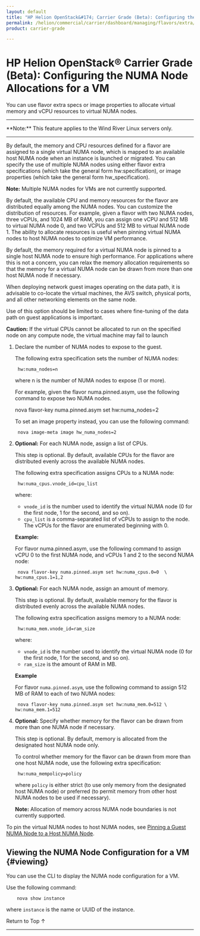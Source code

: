 ```yaml
---
layout: default
title: "HP Helion OpenStack&#174; Carrier Grade (Beta): Configuring the NUMA Node Allocations for a VM"
permalink: /helion/commercial/carrier/dashboard/managing/flavors/extra/numa/
product: carrier-grade

---
```

<!--UNDER REVISION-->

<script>

function PageRefresh {
onLoad="window.refresh"
}

PageRefresh();

</script>

<!-- <p style="font-size: small;"> <a href="/helion/commercial/carrier/ga1/install/">&#9664; PREV</a> | <a href="/helion/commercial/carrier/ga1/install-overview/">&#9650; UP</a> | <a href="/helion/commercial/carrier/ga1/">NEXT &#9654;</a></p> -->

# HP Helion OpenStack&#174; Carrier Grade (Beta): Configuring the NUMA Node Allocations for a VM

You can use flavor extra specs or image properties to allocate virtual memory and vCPU resources to virtual NUMA nodes.

<hr>
**Note:** This feature applies to the Wind River Linux servers only.
<hr>

By default, the memory and CPU resources defined for a flavor are assigned to a single virtual NUMA node, which is mapped to an available host NUMA node when an instance is launched or migrated. You can specify the use of multiple NUMA nodes using either flavor extra specifications (which take the general form hw:specification), or image properties (which take the general form hw_specification).

**Note:** Multiple NUMA nodes for VMs are not currently supported.

By default, the available CPU and memory resources for the flavor are distributed equally among the NUMA nodes. You can customize the distribution of resources. For example, given a flavor with two NUMA nodes, three vCPUs, and 1024 MB of RAM, you can assign one vCPU and 512 MB to virtual NUMA node 0, and two VCPUs and 512 MB to virtual NUMA node 1. The ability to allocate resources is useful when pinning virtual NUMA nodes to host NUMA nodes to optimize VM performance.

By default, the memory required for a virtual NUMA node is pinned to a single host NUMA node to ensure high performance. For applications where this is not a concern, you can relax the memory allocation requirements so that the memory for a virtual NUMA node can be drawn from more than one host NUMA node if necessary.

When deploying network guest images operating on the data path, it is advisable to co-locate the virtual machines, the AVS switch, physical ports, and all other networking elements on the same node.

Use of this option should be limited to cases where fine-tuning of the data path on guest applications is important.

**Caution:** If the virtual CPUs cannot be allocated to run on the specified node on any compute node, the virtual machine may fail to launch

1. Declare the number of NUMA nodes to expose to the guest.

	The following extra specification sets the number of NUMA nodes:

		hw:numa_nodes=n

	where n is the number of NUMA nodes to expose (1 or more).

	For example, given the flavor numa.pinned.asym, use the following command to expose two NUMA nodes.

	nova flavor-key numa.pinned.asym set hw:numa_nodes=2

	To set an image property instead, you can use the following command:

		nova image-meta image hw_numa_nodes=2

2. **Optional:** For each NUMA node, assign a list of CPUs.

	This step is optional. By default, available CPUs for the flavor are distributed evenly across the available NUMA nodes.

	The following extra specification assigns CPUs to a NUMA node:

		hw:numa_cpus.vnode_id=cpu_list

	where:

	* `vnode_id` is the number used to identify the virtual NUMA node (0 for the first node, 1 for the second, and so on).
	* `cpu_list` is a comma-separated list of vCPUs to assign to the node. The vCPUs for the flavor are enumerated beginning with 0.

	**Example:** 

	For flavor numa.pinned.asym, use the following command to assign vCPU 0 to the first NUMA node, and vCPUs 1 and 2 to the second NUMA node:

		nova flavor-key numa.pinned.asym set hw:numa_cpus.0=0  \ hw:numa_cpus.1=1,2

3. **Optional:** For each NUMA node, assign an amount of memory.

	This step is optional. By default, available memory for the flavor is distributed evenly across the available NUMA nodes.

	The following extra specification assigns memory to a NUMA node:

		hw:numa_mem.vnode_id=ram_size

	where:
	* `vnode_id` is the number used to identify the virtual NUMA node (0 for the first node, 1 for the second, and so on).
	* `ram_size` is the amount of RAM in MB.

	**Example**

	 For flavor `numa.pinned.asym`, use the following command to assign 512 MB of RAM to each of two NUMA nodes:

		nova flavor-key numa.pinned.asym set hw:numa_mem.0=512 \ hw:numa_mem.1=512

4. **Optional:** Specify whether memory for the flavor can be drawn from more than one NUMA node if necessary.

	This step is optional. By default, memory is allocated from the designated host NUMA node only.

	To control whether memory for the flavor can be drawn from more than one host NUMA node, use the following extra specification:

		hw:numa_mempolicy=policy

	where `policy` is either strict (to use only memory from the designated host NUMA node) or preferred (to permit memory from other host NUMA nodes to be used if necessary).

	**Note:** Allocation of memory across NUMA node boundaries is not currently supported.

To pin the virtual NUMA nodes to host NUMA nodes, see [Pinning a Guest NUMA Node to a Host NUMA Node](/helion/commercial/carrier/dashboard/managing/flavors/extra/numa/pin/).

## Viewing the NUMA Node Configuration for a VM {#viewing}

You can use the CLI to display the NUMA node configuration for a VM.

Use the following command:

		nova show instance

where `instance` is the name or UUID of the instance.

<a href="#top" style="padding:14px 0px 14px 0px; text-decoration: none;"> Return to Top &#8593; </a>


----
